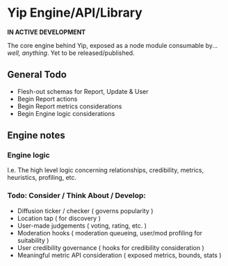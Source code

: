 # Yip Engine/API/Library

**IN ACTIVE DEVELOPMENT**

The core engine behind Yip, exposed as a node module consumable by... *well, anything*. Yet to be released/published.

## General Todo

 * Flesh-out schemas for Report, Update & User
 * Begin Report actions
 * Begin Report metrics considerations
 * Begin Engine logic considerations

## Engine notes

### Engine logic

I.e. The high level logic concerning relationships, credibility, metrics, heuristics, profiling, etc.

### Todo: Consider / Think About / Develop:

 * Diffusion ticker / checker ( governs popularity )
 * Location tap ( for discovery )
 * User-made judgements ( voting, rating, etc. )
 * Moderation hooks ( moderation queueing, user/mod profiling for suitability )
 * User credibility governance ( hooks for credibility consideration )
 * Meaningful metric API consideration ( exposed metrics, bounds, stats )